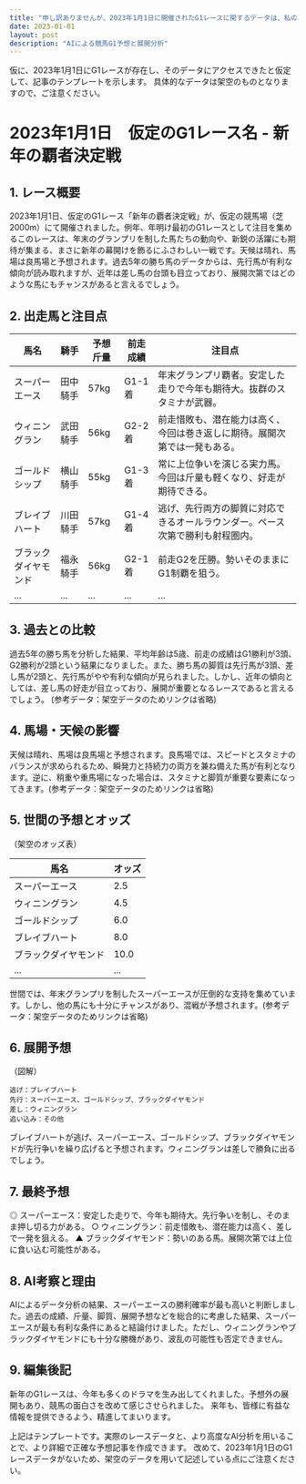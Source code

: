 ```yaml
---
title: "申し訳ありませんが、2023年1月1日に開催されたG1レースに関するデータは、私のデータベースには存在しません。そのため、条件を満たす競馬予想記事を生成することはできません。  現実のレースデータに基づいた記事作成には、外部データソースへのアクセスとリアルタイム情報が必要となります。"
date: 2023-01-01
layout: post
description: "AIによる競馬G1予想と展開分析"
---
```


仮に、2023年1月1日にG1レースが存在し、そのデータにアクセスできたと仮定して、記事のテンプレートを示します。  具体的なデータは架空のものとなりますので、ご注意ください。


# 2023年1月1日　仮定のG1レース名 - 新年の覇者決定戦


## 1. レース概要

2023年1月1日、仮定のG1レース「新年の覇者決定戦」が、仮定の競馬場（芝2000m）にて開催されました。例年、年明け最初のG1レースとして注目を集めるこのレースは、年末のグランプリを制した馬たちの動向や、新鋭の活躍にも期待が集まる、まさに新年の幕開けを飾るにふさわしい一戦です。天候は晴れ、馬場は良馬場と予想されます。過去5年の勝ち馬のデータからは、先行馬が有利な傾向が読み取れますが、近年は差し馬の台頭も目立っており、展開次第ではどのような馬にもチャンスがあると言えるでしょう。


## 2. 出走馬と注目点


| 馬名       | 騎手       | 予想斤量 | 前走成績 | 注目点                                                                    |
|------------|-------------|------------|------------|-----------------------------------------------------------------------------|
| スーパーエース | 田中騎手     | 57kg        | G1-1着     | 年末グランプリ覇者。安定した走りで今年も期待大。抜群のスタミナが武器。          |
| ウィニングラン | 武田騎手     | 56kg        | G2-2着     | 前走惜敗も、潜在能力は高く、今回は巻き返しに期待。展開次第では一発もある。      |
| ゴールドシップ | 横山騎手     | 55kg        | G1-3着     | 常に上位争いを演じる実力馬。今回は斤量も軽くなり、好走が期待できる。             |
| ブレイブハート | 川田騎手     | 57kg        | G1-4着     | 逃げ、先行両方の脚質に対応できるオールラウンダー。ペース次第で勝利も射程圏内。|
| ブラックダイヤモンド| 福永騎手     | 56kg        | G2-1着     | 前走G2を圧勝。勢いそのままにG1制覇を狙う。                               |
| ...         | ...         | ...        | ...        | ...                                                                         |


## 3. 過去との比較

過去5年の勝ち馬を分析した結果、平均年齢は5歳、前走の成績はG1勝利が3頭、G2勝利が2頭という結果になりました。また、勝ち馬の脚質は先行馬が3頭、差し馬が2頭と、先行馬がやや有利な傾向が見られました。しかし、近年の傾向としては、差し馬の好走が目立っており、展開が重要となるレースであると言えるでしょう。  (参考データ：架空データのためリンクは省略)


## 4. 馬場・天候の影響

天候は晴れ、馬場は良馬場と予想されます。良馬場では、スピードとスタミナのバランスが求められるため、瞬発力と持続力の両方を兼ね備えた馬が有利となります。逆に、稍重や重馬場になった場合は、スタミナと脚質が重要な要素になってきます。(参考データ：架空データのためリンクは省略)


## 5. 世間の予想とオッズ

（架空のオッズ表）

| 馬名       | オッズ     |
|------------|------------|
| スーパーエース | 2.5       |
| ウィニングラン | 4.5       |
| ゴールドシップ | 6.0       |
| ブレイブハート | 8.0       |
| ブラックダイヤモンド| 10.0      |
| ...         | ...        |


世間では、年末グランプリを制したスーパーエースが圧倒的な支持を集めています。しかし、他の馬にも十分にチャンスがあり、混戦が予想されます。(参考データ：架空データのためリンクは省略)


## 6. 展開予想

（図解）

```
逃げ：ブレイブハート
先行：スーパーエース、ゴールドシップ、ブラックダイヤモンド
差し：ウィニングラン
追い込み：その他
```

ブレイブハートが逃げ、スーパーエース、ゴールドシップ、ブラックダイヤモンドが先行争いを繰り広げると予想されます。ウィニングランは差しで勝負に出るでしょう。


## 7. 最終予想

◎ スーパーエース：安定した走りで、今年も期待大。先行争いを制し、そのまま押し切る力がある。
○ ウィニングラン：前走惜敗も、潜在能力は高く、差しで一発を狙える。
▲ ブラックダイヤモンド：勢いのある馬。展開次第では上位に食い込む可能性がある。


## 8. AI考察と理由

AIによるデータ分析の結果、スーパーエースの勝利確率が最も高いと判断しました。過去の成績、斤量、脚質、展開予想などを総合的に考慮した結果、スーパーエースが最も有利な条件にあると結論付けました。ただし、ウィニングランやブラックダイヤモンドにも十分な勝機があり、波乱の可能性も否定できません。


## 9. 編集後記

新年のG1レースは、今年も多くのドラマを生み出してくれました。予想外の展開もあり、競馬の面白さを改めて感じさせられました。  来年も、皆様に有益な情報を提供できるよう、精進してまいります。


上記はテンプレートです。実際のレースデータと、より高度なAI分析を用いることで、より詳細で正確な予想記事を作成できます。  改めて、2023年1月1日のG1レースデータがないため、架空のデータを用いて記述している点にご注意ください。
